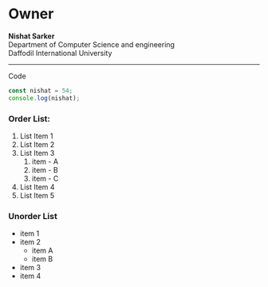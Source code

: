 <!-- markdown  -->
# Owner
__Nishat Sarker__  
Department of Computer Science and engineering   
Daffodil International University

---

Code 

```javascript
const nishat = 54;
console.log(nishat);
```

### Order List:
1. List Item 1
2. List Item 2
3. List Item 3
    1. item - A
    2. item - B
    3. item - C
4. List Item 4
5. List Item 5

### Unorder List
- item 1
- item 2
    - item A
    - item B
- item 3
- item 4